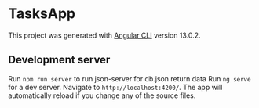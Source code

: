 # TasksApp

This project was generated with [Angular CLI](https://github.com/angular/angular-cli) version 13.0.2.

## Development server
Run `npm run server` to run json-server for db.json return data
Run `ng serve` for a dev server. Navigate to `http://localhost:4200/`. The app will automatically reload if you change any of the source files.
